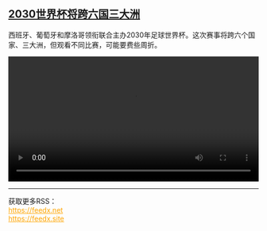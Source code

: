 <!--1734252425000-->
[2030世界杯将跨六国三大洲](https://www.dw.com/zh/2030%E4%B8%96%E7%95%8C%E6%9D%AF%E5%B0%86%E8%B7%A8%E5%85%AD%E5%9B%BD%E4%B8%89%E5%A4%A7%E6%B4%B2%20/a-71026312)
------

<p>西班牙、葡萄牙和摩洛哥领衔联合主办2030年足球世界杯。这次赛事将跨六个国家、三大洲，但观看不同比赛，可能要费些周折。</small></p><video src="https://tvdownloaddw-a.akamaihd.net/Events/mp4/vdt_zh/2024/dwvgchi241211_dwfcchi241211_fifa2030-ltr-wid_01icw_AVC_1280x720.mp4" controls style="width:100%"></video><br><hr><div>获取更多RSS：<br><a href="https://feedx.net" style="color:orange" target="_blank">https://feedx.net</a> <br><a href="https://feedx.site" style="color:orange" target="_blank">https://feedx.site</a><br></div>
